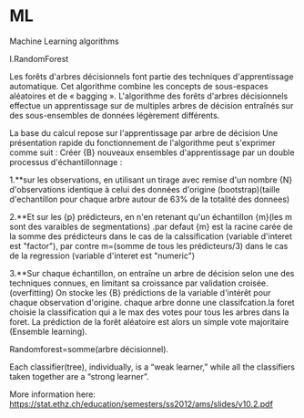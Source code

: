 # ML
Machine Learning algorithms

 I.RandomForest  
 
  Les forêts d'arbres décisionnels  font partie des techniques d'apprentissage automatique. Cet algorithme combine les concepts de sous-espaces aléatoires et de « bagging ». L'algorithme des forêts d'arbres décisionnels effectue un apprentissage sur de multiples arbres de décision entraînés sur des sous-ensembles de données légèrement différents.

La base du calcul repose sur l'apprentissage par arbre de décision
Une présentation rapide du fonctionnement de l'algorithme peut s'exprimer comme suit :
Créer {B} nouveaux ensembles d'apprentissage par un double processus d'échantillonnage :

1.**sur les observations, en utilisant un tirage avec remise d'un nombre {N} d'observations identique à celui des données d'origine
(bootstrap)(taille d'echantillon pour chaque arbre autour de 63% de la totalité des donnees)

2.**Et sur les {p} prédicteurs, en n'en retenant qu'un échantillon {m}(les m sont des varaibles de segmentations) .par defaut {m} est la racine carée de la somme des prédicteurs dans le cas de la calssification (variable d'interet est "factor"), par contre m=(somme de tous les prédicteurs/3) dans le cas de la regression (variable d'interet est "numeric")

3.**Sur chaque échantillon, on entraîne un arbre de décision selon une des techniques connues, en limitant sa croissance par validation croisée.(overfitting)
On stocke les {B} prédictions de la variable d'intérêt pour chaque observation d'origine.
chaque arbre donne une classifcation.la foret choisie la classification qui a le max des votes pour tous les arbres dans la foret.
La prédiction de la forêt aléatoire est alors un simple vote majoritaire (Ensemble learning).

Randomforest=somme(arbre décisionnel).

Each classifier(tree), individually, is a “weak learner,” while all the classifiers taken together are a “strong learner”.

More information here: https://stat.ethz.ch/education/semesters/ss2012/ams/slides/v10.2.pdf
